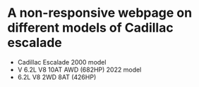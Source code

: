 # A non-responsive webpage on different models of Cadillac escalade
- Cadillac Escalade 2000 model
- V 6.2L V8 10AT AWD (682HP) 2022 model
- 6.2L V8 2WD 8AT (426HP)
